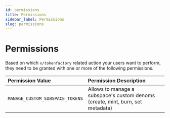 ```yaml
---
id: permissions
title: Permissions
sidebar_label: Permissions
slug: permissions
---
```


# Permissions

Based on which `x/tokenfactory` related action your users want to perform, they need to be granted with one or more of
the following permissions.

| **Permission Value**            | **Permission Description**                                                     | 
|:--------------------------------|:-------------------------------------------------------------------------------|
| `MANAGE_CUSTOM_SUBSPACE_TOKENS` | Allows to manage a subspace's custom denoms (create, mint, burn, set metadata) |